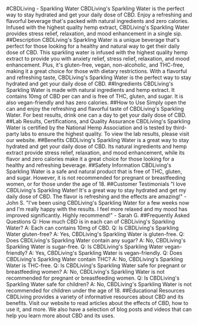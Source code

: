 #CBDLiving - Sparkling Water
CBDLiving's Sparkling Water is the perfect way to stay hydrated and get your daily dose of CBD. Enjoy a refreshing and flavorful beverage that's packed with natural ingredients and zero calories. Infused with the highest quality hemp extract, CBDLiving's Sparkling Water provides stress relief, relaxation, and mood enhancement in a single sip.
##Description
CBDLiving's Sparkling Water is a unique beverage that's perfect for those looking for a healthy and natural way to get their daily dose of CBD. This sparkling water is infused with the highest quality hemp extract to provide you with anxiety relief, stress relief, relaxation, and mood enhancement. Plus, it's gluten-free, vegan, non-alcoholic, and THC-free, making it a great choice for those with dietary restrictions. With a flavorful and refreshing taste, CBDLiving's Sparkling Water is the perfect way to stay hydrated and get your daily dose of CBD.
##Ingredients
CBDLiving's Sparkling Water is made with natural ingredients and hemp extract. It contains 10mg of CBD per can and is free of THC, gluten, and sugar. It is also vegan-friendly and has zero calories.
##How to Use
Simply open the can and enjoy the refreshing and flavorful taste of CBDLiving's Sparkling Water. For best results, drink one can a day to get your daily dose of CBD.
##Lab Results, Certifications, and Quality Assurance
CBDLiving's Sparkling Water is certified by the National Hemp Association and is tested by third-party labs to ensure the highest quality. To view the lab results, please visit our website.
##Benefits
CBDLiving's Sparkling Water is a great way to stay hydrated and get your daily dose of CBD. Its natural ingredients and hemp extract provide stress relief, relaxation, and mood enhancement, while its flavor and zero calories make it a great choice for those looking for a healthy and refreshing beverage.
##Safety Information
CBDLiving's Sparkling Water is a safe and natural product that is free of THC, gluten, and sugar. However, it is not recommended for pregnant or breastfeeding women, or for those under the age of 18.
##Customer Testimonials
"I love CBDLiving's Sparkling Water! It's a great way to stay hydrated and get my daily dose of CBD. The flavor is refreshing and the effects are amazing!" - John S.
"I've been using CBDLiving's Sparkling Water for a few weeks now and I'm really happy with the results. I feel more relaxed and my mood has improved significantly. Highly recommend!" - Sarah G.
##Frequently Asked Questions
Q: How much CBD is in each can of CBDLiving's Sparkling Water?
A: Each can contains 10mg of CBD.
Q: Is CBDLiving's Sparkling Water gluten-free?
A: Yes, CBDLiving's Sparkling Water is gluten-free.
Q: Does CBDLiving's Sparkling Water contain any sugar?
A: No, CBDLiving's Sparkling Water is sugar-free.
Q: Is CBDLiving's Sparkling Water vegan-friendly?
A: Yes, CBDLiving's Sparkling Water is vegan-friendly.
Q: Does CBDLiving's Sparkling Water contain THC?
A: No, CBDLiving's Sparkling Water is THC-free.
Q: Is CBDLiving's Sparkling Water safe for pregnant or breastfeeding women?
A: No, CBDLiving's Sparkling Water is not recommended for pregnant or breastfeeding women.
Q: Is CBDLiving's Sparkling Water safe for children?
A: No, CBDLiving's Sparkling Water is not recommended for children under the age of 18.
##Educational Resources
CBDLiving provides a variety of informative resources about CBD and its benefits. Visit our website to read articles about the effects of CBD, how to use it, and more. We also have a selection of blog posts and videos that can help you learn more about CBD and its uses.